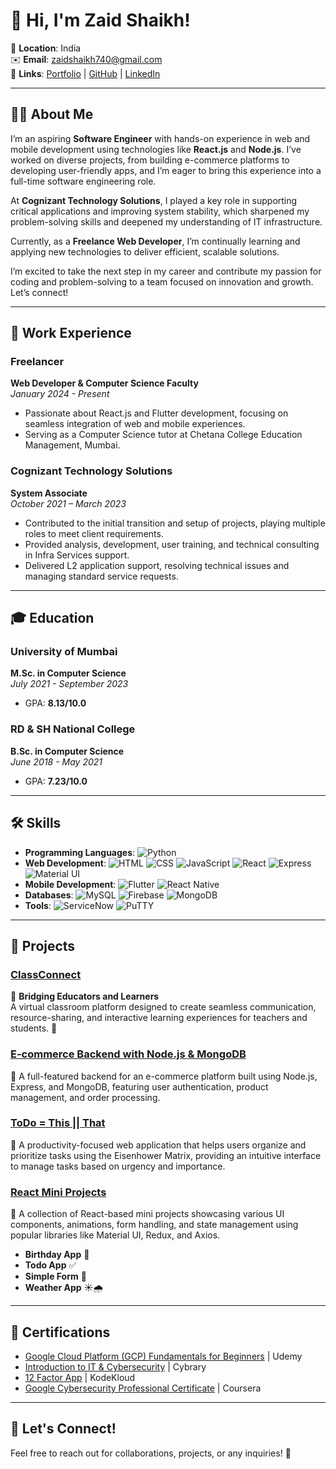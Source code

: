 # 👋 Hi, I'm Zaid Shaikh!

📍 **Location**: India  
✉️ **Email**: [zaidshaikh740@gmail.com](mailto:zaidshaikh740@gmail.com)  
🔗 **Links**: [Portfolio](https://zaid-shaikh.netlify.app/) | [GitHub](https://github.com/zaidshaikh3105) | [LinkedIn](https://www.linkedin.com/in/zaids31/)  

---

## 👨‍💻 About Me
I’m an aspiring **Software Engineer** with hands-on experience in web and mobile development using technologies like **React.js** and **Node.js**. I’ve worked on diverse projects, from building e-commerce platforms to developing user-friendly apps, and I’m eager to bring this experience into a full-time software engineering role.

At **Cognizant Technology Solutions**, I played a key role in supporting critical applications and improving system stability, which sharpened my problem-solving skills and deepened my understanding of IT infrastructure.

Currently, as a **Freelance Web Developer**, I’m continually learning and applying new technologies to deliver efficient, scalable solutions.

I’m excited to take the next step in my career and contribute my passion for coding and problem-solving to a team focused on innovation and growth. Let’s connect!

---

## 💼 Work Experience

### Freelancer
**Web Developer & Computer Science Faculty**  
*January 2024 - Present*  
- Passionate about React.js and Flutter development, focusing on seamless integration of web and mobile experiences.
- Serving as a Computer Science tutor at Chetana College Education Management, Mumbai.

### Cognizant Technology Solutions
**System Associate**  
*October 2021 – March 2023*  
- Contributed to the initial transition and setup of projects, playing multiple roles to meet client requirements.
- Provided analysis, development, user training, and technical consulting in Infra Services support.
- Delivered L2 application support, resolving technical issues and managing standard service requests.

---

## 🎓 Education

### University of Mumbai
**M.Sc. in Computer Science**  
*July 2021 - September 2023*  
- GPA: **8.13/10.0**

### RD & SH National College
**B.Sc. in Computer Science**  
*June 2018 - May 2021*  
- GPA: **7.23/10.0**

---

## 🛠️ Skills
- **Programming Languages**: ![Python](https://img.shields.io/badge/Python-3776AB?style=flat&logo=python&logoColor=white)
- **Web Development**: ![HTML](https://img.shields.io/badge/HTML5-E34F26?style=flat&logo=html5&logoColor=white) ![CSS](https://img.shields.io/badge/CSS3-1572B6?style=flat&logo=css3&logoColor=white) ![JavaScript](https://img.shields.io/badge/JavaScript-F7DF1E?style=flat&logo=javascript&logoColor=black) ![React](https://img.shields.io/badge/React-61DAFB?style=flat&logo=react&logoColor=black) ![Express](https://img.shields.io/badge/Express.js-404D59?style=flat&logo=express&logoColor=white) ![Material UI](https://img.shields.io/badge/Material%20UI-007FFF?style=flat&logo=mui&logoColor=white)
- **Mobile Development**: ![Flutter](https://img.shields.io/badge/Flutter-02569B?style=flat&logo=flutter&logoColor=white) ![React Native](https://img.shields.io/badge/React%20Native-61DAFB?style=flat&logo=react&logoColor=black)
- **Databases**: ![MySQL](https://img.shields.io/badge/MySQL-0052CC?style=flat&logo=mysql&logoColor=white) ![Firebase](https://img.shields.io/badge/Firebase-FFCA28?style=flat&logo=firebase&logoColor=black) ![MongoDB](https://img.shields.io/badge/MongoDB-47A248?style=flat&logo=mongodb&logoColor=white)
- **Tools**: ![ServiceNow](https://img.shields.io/badge/ServiceNow-3EBB8A?style=flat&logo=servicenow&logoColor=white) ![PuTTY](https://img.shields.io/badge/PuTTY-00B22D?style=flat&logo=putty&logoColor=white)

---

## 📂 Projects

### [ClassConnect](https://github.com/zaidshaikh3105/ClassConnect)
🌟 **Bridging Educators and Learners**  
A virtual classroom platform designed to create seamless communication, resource-sharing, and interactive learning experiences for teachers and students. 🚀

### [E-commerce Backend with Node.js & MongoDB](https://github.com/zaidshaikh3105/E-commerce-Backend-Node-Js-and-MongoDB)
🛒 A full-featured backend for an e-commerce platform built using Node.js, Express, and MongoDB, featuring user authentication, product management, and order processing.

### [ToDo = This || That](https://github.com/zaidshaikh3105/MicrosoftToDo_Clone.git)
📝 A productivity-focused web application that helps users organize and prioritize tasks using the Eisenhower Matrix, providing an intuitive interface to manage tasks based on urgency and importance.

### [React Mini Projects](https://github.com/zaidshaikh3105/React-Mini-Projects.git)
🚀 A collection of React-based mini projects showcasing various UI components, animations, form handling, and state management using popular libraries like Material UI, Redux, and Axios.  
- **Birthday App** 🎉  
- **Todo App** ✅  
- **Simple Form** 📄  
- **Weather App** ☀️🌧

---

## 📜 Certifications
- [Google Cloud Platform (GCP) Fundamentals for Beginners](#) | Udemy
- [Introduction to IT & Cybersecurity](#) | Cybrary
- [12 Factor App](#) | KodeKloud
- [Google Cybersecurity Professional Certificate](#) | Coursera

---

## 🤝 Let's Connect!
Feel free to reach out for collaborations, projects, or any inquiries! 🌟
